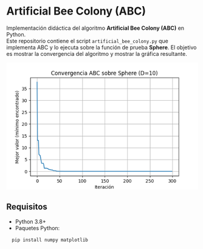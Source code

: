 # Artificial Bee Colony (ABC)

Implementación didáctica del algoritmo **Artificial Bee Colony (ABC)** en Python.  
Este repositorio contiene el script `artificial_bee_colony.py` que implementa ABC y lo ejecuta sobre la función de prueba **Sphere**. 
El objetivo es mostrar la convergencia del algoritmo y mostrar la gráfica resultante.

![Convergencia del ABC](./coverancia_abc.png)

Requisitos
----------
- Python 3.8+  
- Paquetes Python:
```bash
  pip install numpy matplotlib
```